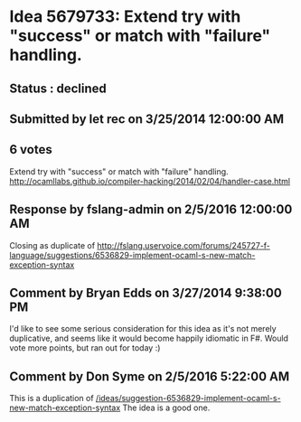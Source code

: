 # Idea 5679733: Extend try with "success" or match with "failure" handling. #

## Status : declined

## Submitted by let rec on 3/25/2014 12:00:00 AM

## 6 votes

Extend try with "success" or match with "failure" handling.
http://ocamllabs.github.io/compiler-hacking/2014/02/04/handler-case.html

## Response by fslang-admin on 2/5/2016 12:00:00 AM

Closing as duplicate of http://fslang.uservoice.com/forums/245727-f-language/suggestions/6536829-implement-ocaml-s-new-match-exception-syntax


## Comment by Bryan Edds on 3/27/2014 9:38:00 PM

I'd like to see some serious consideration for this idea as it's not merely duplicative, and seems like it would become happily idiomatic in F#. Would vote more points, but ran out for today :)

## Comment by Don Syme on 2/5/2016 5:22:00 AM

This is a duplication of [/ideas/suggestion-6536829-implement-ocaml-s-new-match-exception-syntax](/ideas/suggestion-6536829-implement-ocaml-s-new-match-exception-syntax.md)
The idea is a good one.
